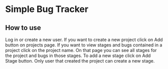 <h1>Simple Bug Tracker</h1>

<h2>How to use</h2>

<p>
    Log in or create a new user. If you want to create a new project click on Add button on projects page. 
    If you want to view stages and bugs contained in a project click on the project name. On that page you can see all stages for the project and bugs in those stages. To add a new stage click on Add Stage button. Only user that created the project can create a new stage.</p>
